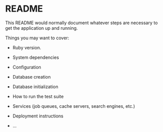 # README

This README would normally document whatever steps are necessary to get the
application up and running.

Things you may want to cover:

- Ruby version.

- System dependencies

* Configuration

* Database creation

* Database initialization

* How to run the test suite

- Services (job queues, cache servers, search engines, etc.)

- Deployment instructions

* ...
